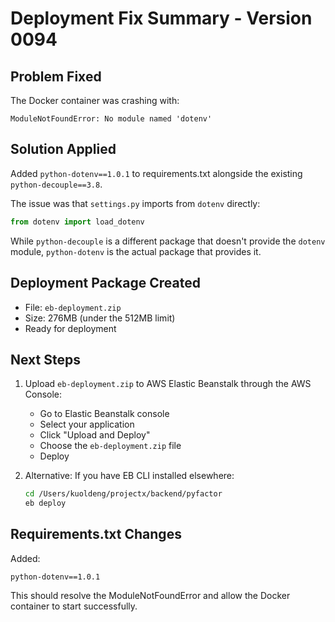 # Deployment Fix Summary - Version 0094

## Problem Fixed
The Docker container was crashing with:
```
ModuleNotFoundError: No module named 'dotenv'
```

## Solution Applied
Added `python-dotenv==1.0.1` to requirements.txt alongside the existing `python-decouple==3.8`.

The issue was that `settings.py` imports from `dotenv` directly:
```python
from dotenv import load_dotenv
```

While `python-decouple` is a different package that doesn't provide the `dotenv` module, `python-dotenv` is the actual package that provides it.

## Deployment Package Created
- File: `eb-deployment.zip`
- Size: 276MB (under the 512MB limit)
- Ready for deployment

## Next Steps
1. Upload `eb-deployment.zip` to AWS Elastic Beanstalk through the AWS Console:
   - Go to Elastic Beanstalk console
   - Select your application
   - Click "Upload and Deploy"
   - Choose the `eb-deployment.zip` file
   - Deploy

2. Alternative: If you have EB CLI installed elsewhere:
   ```bash
   cd /Users/kuoldeng/projectx/backend/pyfactor
   eb deploy
   ```

## Requirements.txt Changes
Added:
```
python-dotenv==1.0.1
```

This should resolve the ModuleNotFoundError and allow the Docker container to start successfully.